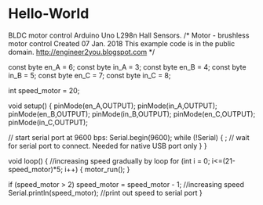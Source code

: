 # Hello-World
BLDC motor control Arduino Uno L298n Hall Sensors.
/*
 Motor - brushless motor control
 Created 07 Jan. 2018
 This example code is in the public domain.
 http://engineer2you.blogspot.com
 */

const byte en_A = 6;
const byte in_A = 3;
const byte en_B = 4;
const byte in_B = 5;
const byte en_C = 7;
const byte in_C = 8;

int speed_motor = 20;

void setup() {
  pinMode(en_A,OUTPUT);
  pinMode(in_A,OUTPUT);
  pinMode(en_B,OUTPUT);
  pinMode(in_B,OUTPUT);
  pinMode(en_C,OUTPUT);
  pinMode(in_C,OUTPUT);

  // start serial port at 9600 bps:
  Serial.begin(9600);
  while (!Serial) {
    ; // wait for serial port to connect. Needed for native USB port only
  }
}

void loop() {
  //increasing speed gradually by loop
  for (int i = 0; i<=(21-speed_motor)*5; i++) {
    motor_run();
  }
  
  if (speed_motor > 2) speed_motor = speed_motor - 1; //increasing speed
  Serial.println(speed_motor);  //print out speed to serial port
}
